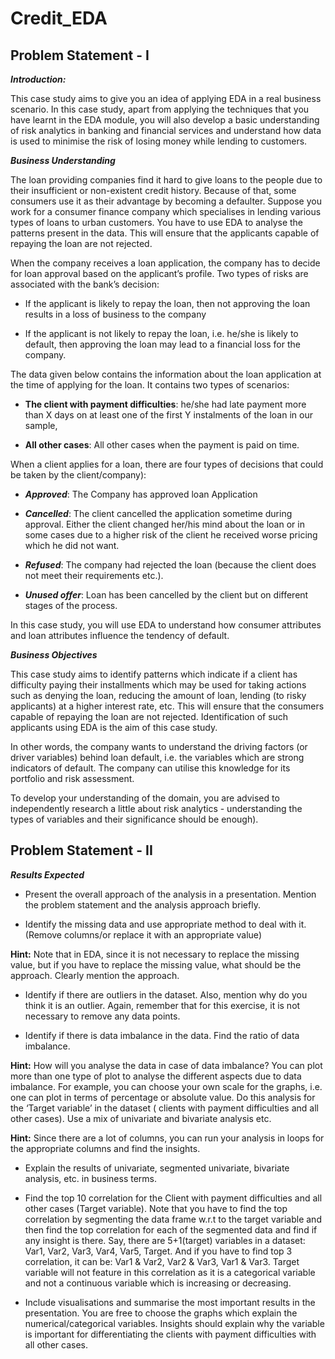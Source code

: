 # Credit_EDA
## Problem Statement - I
 

***Introduction:***

This case study aims to give you an idea of applying EDA in a real business scenario. In this case study, apart from applying the techniques that you have learnt in the EDA module, you will also develop a basic understanding of risk analytics in banking and financial services and understand how data is used to minimise the risk of losing money while lending to customers.

 

***Business Understanding***

The loan providing companies find it hard to give loans to the people due to their insufficient or non-existent credit history. Because of that, some consumers use it as their advantage by becoming a defaulter. Suppose you work for a consumer finance company which specialises in lending various types of loans to urban customers. You have to use EDA to analyse the patterns present in the data. This will ensure that the applicants capable of repaying the loan are not rejected.

 

When the company receives a loan application, the company has to decide for loan approval based on the applicant’s profile. Two types of risks are associated with the bank’s decision:

* If the applicant is likely to repay the loan, then not approving the loan results in a loss of business to the company

* If the applicant is not likely to repay the loan, i.e. he/she is likely to default, then approving the loan may lead to a financial loss for the company.

 

The data given below contains the information about the loan application at the time of applying for the loan. It contains two types of scenarios:

* **The client with payment difficulties**: he/she had late payment more than X days on at least one of the first Y instalments of the loan in our sample,

* **All other cases**: All other cases when the payment is paid on time.

 

 

When a client applies for a loan, there are four types of decisions that could be taken by the client/company):

* ***Approved***: The Company has approved loan Application

* ***Cancelled***: The client cancelled the application sometime during approval. Either the client changed her/his mind about the loan or in some cases due to a higher risk of the client he received worse pricing which he did not want.

* ***Refused***: The company had rejected the loan (because the client does not meet their requirements etc.).

* ***Unused offer***:  Loan has been cancelled by the client but on different stages of the process.

In this case study, you will use EDA to understand how consumer attributes and loan attributes influence the tendency of default.

 

 

***Business Objectives***

This case study aims to identify patterns which indicate if a client has difficulty paying their installments which may be used for taking actions such as denying the loan, reducing the amount of loan, lending (to risky applicants) at a higher interest rate, etc. This will ensure that the consumers capable of repaying the loan are not rejected. Identification of such applicants using EDA is the aim of this case study.

 

In other words, the company wants to understand the driving factors (or driver variables) behind loan default, i.e. the variables which are strong indicators of default.  The company can utilise this knowledge for its portfolio and risk assessment.

To develop your understanding of the domain, you are advised to independently research a little about risk analytics - understanding the types of variables and their significance should be enough).



## Problem Statement - II
 

***Results Expected***

* Present the overall approach of the analysis in a presentation. Mention the problem statement and the analysis approach briefly.

* Identify the missing data and use appropriate method to deal with it. (Remove columns/or replace it with an appropriate value)

**Hint:** Note that in EDA, since it is not necessary to replace the missing value, but if you have to replace the missing value, what should be the approach. Clearly mention the approach.

* Identify if there are outliers in the dataset. Also, mention why do you think it is an outlier. Again, remember that for this exercise, it is not necessary to remove any data points.

* Identify if there is data imbalance in the data. Find the ratio of data imbalance.

**Hint:** How will you analyse the data in case of data imbalance? You can plot more than one type of plot to analyse the different aspects due to data imbalance. For example, you can choose your own scale for the graphs, i.e. one can plot in terms of percentage or absolute value. Do this analysis for the ‘Target variable’ in the dataset ( clients with payment difficulties and all other cases). Use a mix of univariate and bivariate analysis etc.

 

**Hint:** Since there are a lot of columns, you can run your analysis in loops for the appropriate columns and find the insights.

* Explain the results of univariate, segmented univariate, bivariate analysis, etc. in business terms.

* Find the top 10 correlation for the Client with payment difficulties and all other cases (Target variable). Note that you have to find the top correlation by segmenting the data frame w.r.t to the target variable and then find the top correlation for each of the segmented data and find if any insight is there.  Say, there are 5+1(target) variables in a dataset: Var1, Var2, Var3, Var4, Var5, Target. And if you have to find top 3 correlation, it can be: Var1 & Var2, Var2 & Var3, Var1 & Var3. Target variable will not feature in this correlation as it is a categorical variable and not a continuous variable which is increasing or decreasing.  

* Include visualisations and summarise the most important results in the presentation. You are free to choose the graphs which explain the numerical/categorical variables. Insights should explain why the variable is important for differentiating the clients with payment difficulties with all other cases. 

